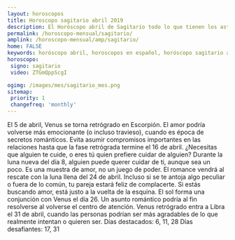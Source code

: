 ```yaml
---
layout: horoscopos
title: Horoscopo sagitario abril 2019
description: El Horóscopo abril de Sagitario todo lo que tienen los astros preparados para este mes, amor, trabajo, familia. Todo sobre astrologia, tarot, predicciones. Horoscopo gratis en español, predicciones y astrología.
permalink: /horoscopo-mensual/sagitario/
amplink: /horoscopo-mensual/amp/sagitario/
home: FALSE
keywords: horóscopo abril, horoscopos en español, horóscopo sagitario abril , horóscopo esperanza gracia, horoscop, horóscopos gratis, horoscopo sagitario, Tarot, Astrologia, Zodíaco, sagitario, horoscopo gratis, horoscopo del mes 
horoscopo:
 signo: sagitario
 video: ZTGmQppScgI

ogimg: /images/mes/sagitario_mes.png
sitemap:
 priority: 1
 changefreq: 'monthly'
---
```



El 5 de abril, Venus se torna retrógrado en Escorpión. El amor podría volverse más emocionante (o incluso travieso), cuando es época de secretos románticos. Evita asumir compromisos importantes en las relaciones hasta que la fase retrógrada termine el 16 de abril. 
¿Necesitas que alguien te cuide, o eres tú quien prefiere cuidar de alguien? Durante la luna nueva del día 8, alguien puede querer cuidar de ti, aunque sea un poco. Es una muestra de amor, no un juego de poder. 
El romance vendrá al rescate con la luna llena del 24 de abril. Incluso si se te antoja algo peculiar o fuera de lo común, tu pareja estará feliz de complacerte. Si estás buscando amor, está justo a la vuelta de la esquina. 
El sol forma una conjunción con Venus el día 26. Un asunto romántico podría al fin resolverse al volverse el centro de atención. 
Venus retrógrado entra a Libra el 31 de abril, cuando las personas podrían ser más agradables de lo que realmente intentan o quieren ser. 
Días destacados: 6, 11, 28
Días desafiantes: 17, 31